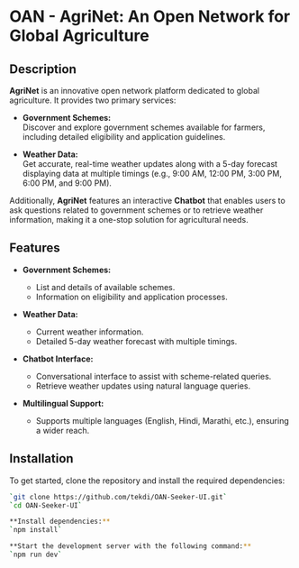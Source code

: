 # OAN - AgriNet: An Open Network for Global Agriculture

## **Description**

**AgriNet** is an innovative open network platform dedicated to global agriculture. It provides two primary services:

- **Government Schemes:**  
  Discover and explore government schemes available for farmers, including detailed eligibility and application guidelines.

- **Weather Data:**  
  Get accurate, real-time weather updates along with a 5-day forecast displaying data at multiple timings (e.g., 9:00 AM, 12:00 PM, 3:00 PM, 6:00 PM, and 9:00 PM).

Additionally, **AgriNet** features an interactive **Chatbot** that enables users to ask questions related to government schemes or to retrieve weather information, making it a one-stop solution for agricultural needs.

## **Features**

- **Government Schemes:**  
  - List and details of available schemes.
  - Information on eligibility and application processes.

- **Weather Data:**  
  - Current weather information.
  - Detailed 5-day weather forecast with multiple timings.
  
- **Chatbot Interface:**  
  - Conversational interface to assist with scheme-related queries.
  - Retrieve weather updates using natural language queries.

- **Multilingual Support:**  
  - Supports multiple languages (English, Hindi, Marathi, etc.), ensuring a wider reach.

## **Installation**

To get started, clone the repository and install the required dependencies:

```bash
`git clone https://github.com/tekdi/OAN-Seeker-UI.git`
`cd OAN-Seeker-UI`

**Install dependencies:**
`npm install`

**Start the development server with the following command:**
`npm run dev`
